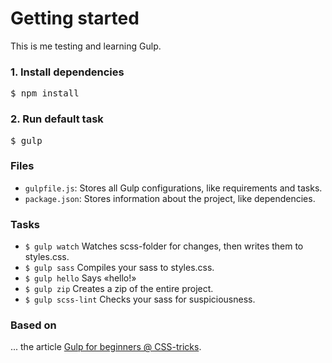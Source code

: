 # Getting started

This is me testing and learning Gulp.

<h3>1. Install dependencies</h3>
<pre>$ npm install</pre>

<h3>2. Run default task</h3>
<pre>$ gulp</pre>

<h3>Files</h3>
<ul>
	<li>
		<code>gulpfile.js</code>: Stores all Gulp configurations, like requirements and tasks.
	</li>
	<li>
		<code>package.json</code>: Stores information about the project, like dependencies.
	</li>
</ul>

<h3>Tasks</h3>
<ul>
	<li>
		<code>$ gulp watch</code> Watches scss-folder for changes, then writes them to styles.css.
	</li>
	<li>
		<code>$ gulp sass</code> Compiles your sass to styles.css.
	</li>
	<li>
		<code>$ gulp hello</code> Says «hello!»
	</li>
	<li>
		<code>$ gulp zip</code> Creates a zip of the entire project.
	</li>
	<li>
		<code>$ gulp scss-lint</code> Checks your sass for suspiciousness.
	</li>
</ul>

<h3>Based on</h3>
... the article <a href="https://css-tricks.com/gulp-for-beginners/">Gulp for beginners @ CSS-tricks</a>.